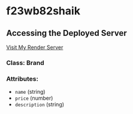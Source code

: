 # f23wb82shaik

## Accessing the Deployed Server

[Visit My Render Server](https://s23db82shaik.onrender.com)

### Class: Brand


### Attributes:
- `name` (string)
- `price` (number)
- `description` (string)

